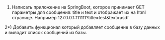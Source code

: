 1) Написать приложение на SpringBoot, которое принимает GET параметры для сообщения: title и text и отображает их на html странице. Например 127.0.0.1:111111?title=test&text=asdf

2*) Добавить функционал который добавляет сообщение в базу данных и выводит список сообщений из базы.
